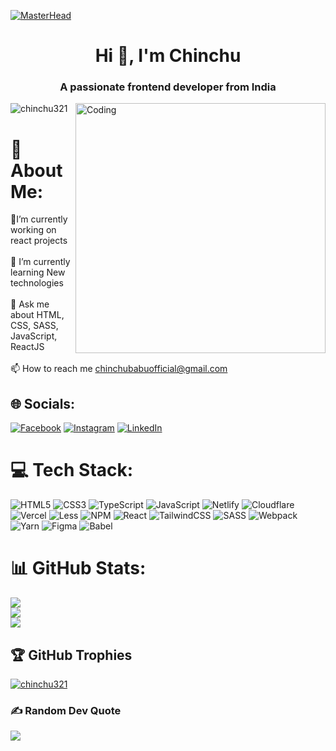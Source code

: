 [![MasterHead](https://repository-images.githubusercontent.com/588181932/e36ec678-7984-4cdd-8e4c-a3932772ff8e)](https://chinchu321.io)
<h1 align="center">Hi 👋, I'm Chinchu</h1>
<h3 align="center">A passionate frontend developer from India</h3>
<img align="right" alt="Coding" width="400" src="https://media.tenor.com/S59bPkT0pqcAAAAC/programming.gif">


<p align="left"> <img src="https://komarev.com/ghpvc/?username=chinchu321&label=Profile%20views&color=0e75b6&style=flat" alt="chinchu321" /> </p>

   
# 💫 About Me:

🔭I’m currently working on react projects<br><br>🌱 I’m currently learning New technologies<br><br>💬 Ask me about HTML, CSS, SASS, JavaScript, ReactJS<br><br>📫 How to reach me chinchubabuofficial@gmail.com


## 🌐 Socials:
[![Facebook](https://img.shields.io/badge/Facebook-%231877F2.svg?logo=Facebook&logoColor=white)](https://facebook.com/https://www.facebook.com/chinchu.babu.779)
[![Instagram](https://img.shields.io/badge/Instagram-%23E4405F.svg?logo=Instagram&logoColor=white)](https://instagram.com/https://www.instagram.com/chinchu____mariam/) 
[![LinkedIn](https://img.shields.io/badge/LinkedIn-%230077B5.svg?logo=linkedin&logoColor=white)](https://linkedin.com/in/https://www.linkedin.com/in/chinchu-babu-1568b51a3/)


# 💻 Tech Stack:
![HTML5](https://img.shields.io/badge/html5-%23E34F26.svg?style=for-the-badge&logo=html5&logoColor=white) ![CSS3](https://img.shields.io/badge/css3-%231572B6.svg?style=for-the-badge&logo=css3&logoColor=white) ![TypeScript](https://img.shields.io/badge/typescript-%23007ACC.svg?style=for-the-badge&logo=typescript&logoColor=white) ![JavaScript](https://img.shields.io/badge/javascript-%23323330.svg?style=for-the-badge&logo=javascript&logoColor=%23F7DF1E) ![Netlify](https://img.shields.io/badge/netlify-%23000000.svg?style=for-the-badge&logo=netlify&logoColor=#00C7B7) ![Cloudflare](https://img.shields.io/badge/Cloudflare-F38020?style=for-the-badge&logo=Cloudflare&logoColor=white) ![Vercel](https://img.shields.io/badge/vercel-%23000000.svg?style=for-the-badge&logo=vercel&logoColor=white) ![Less](https://img.shields.io/badge/less-2B4C80?style=for-the-badge&logo=less&logoColor=white) ![NPM](https://img.shields.io/badge/NPM-%23000000.svg?style=for-the-badge&logo=npm&logoColor=white) ![React](https://img.shields.io/badge/react-%2320232a.svg?style=for-the-badge&logo=react&logoColor=%2361DAFB) ![TailwindCSS](https://img.shields.io/badge/tailwindcss-%2338B2AC.svg?style=for-the-badge&logo=tailwind-css&logoColor=white) ![SASS](https://img.shields.io/badge/SASS-hotpink.svg?style=for-the-badge&logo=SASS&logoColor=white) ![Webpack](https://img.shields.io/badge/webpack-%238DD6F9.svg?style=for-the-badge&logo=webpack&logoColor=black) ![Yarn](https://img.shields.io/badge/yarn-%232C8EBB.svg?style=for-the-badge&logo=yarn&logoColor=white) 	![Figma](https://img.shields.io/badge/figma-%23F24E1E.svg?style=for-the-badge&logo=figma&logoColor=white) ![Babel](https://img.shields.io/badge/Babel-F9DC3e?style=for-the-badge&logo=babel&logoColor=black)
# 📊 GitHub Stats:
![](https://github-readme-stats.vercel.app/api?username=CHINCHU321&theme=dark&hide_border=false&include_all_commits=false&count_private=false)<br/>
![](https://github-readme-streak-stats.herokuapp.com/?user=CHINCHU321&theme=dark&hide_border=false)<br/>
![](https://github-readme-stats.vercel.app/api/top-langs/?username=CHINCHU321&theme=dark&hide_border=false&include_all_commits=false&count_private=false&layout=compact)



## 🏆 GitHub Trophies
<p align="left"> <a href="https://github.com/ryo-ma/github-profile-trophy"><img src="https://github-profile-trophy.vercel.app/?username=chinchu321" alt="chinchu321" /></a> </p>


### ✍️ Random Dev Quote
![](https://quotes-github-readme.vercel.app/api?type=horizontal&theme=radical)



